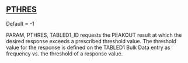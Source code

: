 ## [PTHRES](https://nexus.hexagon.com/documentationcenter/bundle/MSC_Nastran_2022.4/page/Nastran_Combined_Book/qrg/parameters/TOC.PTHRES.xhtml)

Default = -1

PARAM, PTHRES, TABLED1_ID requests the PEAKOUT result at which the desired response exceeds a prescribed threshold value. The threshold value for the response is defined on the TABLED1 Bulk Data entry as frequency vs. the threshold of a response value.

